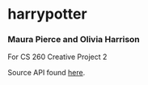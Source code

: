 # harrypotter

### Maura Pierce and Olivia Harrison

For CS 260 Creative Project 2

Source API found [here](https://hp-api.herokuapp.com/).
